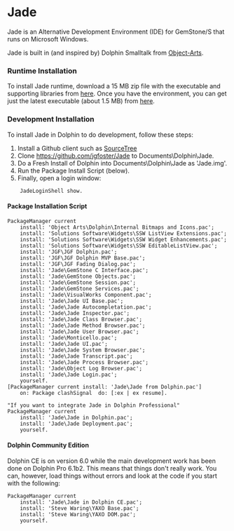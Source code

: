 Jade
====

Jade is an Alternative Development Environment (IDE) for GemStone/S that runs on Microsoft Windows.

Jade is built in (and inspired by) Dolphin Smalltalk from [Object-Arts](http://www.object-arts.com/).

### Runtime Installation
To install Jade runtime, download a 15 MB zip file with the executable and supporting libraries from [here](https://github.com/jgfoster/Jade/raw/master/runtime/Jade.zip). Once you have the environment, you can get just the latest executable (about 1.5 MB) from [here](https://github.com/jgfoster/Jade/raw/master/runtime/Jade.exe).

### Development Installation

To install Jade in Dolphin to do development, follow these steps:

1. Install a Github client such as [SourceTree](http://www.sourcetreeapp.com/)
2. Clone https://github.com/jgfoster/Jade to Documents\Dolphin\Jade.
3. Do a Fresh Install of Dolphin into Documents\Dolphin\Jade as 'Jade.img'.
4. Run the Package Install Script (below).
5. Finally, open a login window:
```
    JadeLoginShell show.
```

#### Package Installation Script
```
PackageManager current
	install: 'Object Arts\Dolphin\Internal Bitmaps and Icons.pac';
	install: 'Solutions Software\Widgets\SSW ListView Extensions.pac';
	install: 'Solutions Software\Widgets\SSW Widget Enhancements.pac';
	install: 'Solutions Software\Widgets\SSW EditableListView.pac';
	install: 'JGF\JGF Dolphin.pac';
	install: 'JGF\JGF Dolphin MVP Base.pac';
	install: 'JGF\JGF Fading Dialog.pac';
	install: 'Jade\GemStone C Interface.pac';
	install: 'Jade\GemStone Objects.pac';
	install: 'Jade\GemStone Session.pac';
	install: 'Jade\GemStone Services.pac';
	install: 'Jade\VisualWorks Component.pac';
	install: 'Jade\Jade UI Base.pac';
	install: 'Jade\Jade Autocompletation.pac';
	install: 'Jade\Jade Inspector.pac';
	install: 'Jade\Jade Class Browser.pac';
	install: 'Jade\Jade Method Browser.pac';
	install: 'Jade\Jade User Browser.pac';
	install: 'Jade\Monticello.pac';
	install: 'Jade\Jade UI.pac';
	install: 'Jade\Jade System Browser.pac';
	install: 'Jade\Jade Transcript.pac';
	install: 'Jade\Jade Process Browser.pac';
	install: 'Jade\Object Log Browser.pac';
	install: 'Jade\Jade Login.pac';
	yourself.
[PackageManager current install: 'Jade\Jade from Dolphin.pac']
	on: Package clashSignal  do: [:ex | ex resume].

"If you want to integrate Jade in Dolphin Professional"
PackageManager current
	install: 'Jade\Jade in Dolphin.pac';
	install: 'Jade\Jade Deployment.pac';
	yourself.
```
#### Dolphin Community Edition

Dolphin CE is on version 6.0 while the main development work
has been done on Dolphin Pro 6.1b2. This means that things don't
really work. You can, however, load things without errors and
look at the code if you start with the following:
```
PackageManager current
    install: 'Jade\Jade in Dolphin CE.pac';
    install: 'Steve Waring\YAXO Base.pac';
    install: 'Steve Waring\YAXO DOM.pac';
    yourself.
```
